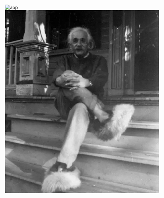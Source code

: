 ![app](https://github-readme-stats.vercel.app/api?username=r1cs&theme=buefy&show_icons=true)
![img](pic/einstein.jpg)
